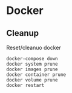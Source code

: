 # Docker

## Cleanup

Reset/cleanuo docker
```shell
docker-compose down
docker system prune
docker images prune
docker container prune
docker volume prune
docker restart
```
